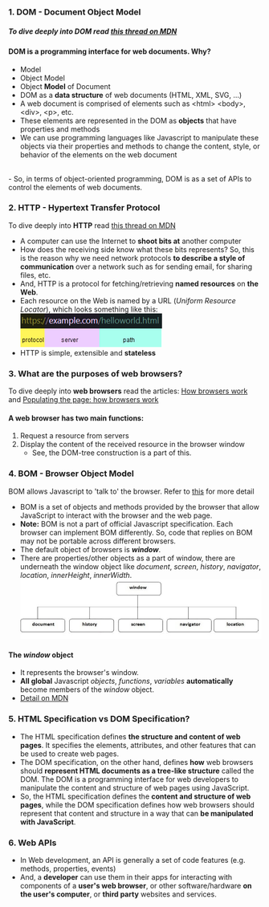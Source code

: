 ### 1. DOM - Document Object Model
##### To dive deeply into DOM read [this thread on MDN](https://developer.mozilla.org/en-US/docs/Web/API/Document_Object_Model)

#### DOM is a programming interface for web documents. Why?
- Model
- Object Model
- Object **Model** of Document
- DOM as a **data structure** of web documents (HTML, XML, SVG, ...)
- A web document is comprised of elements such as &lt;html&gt; &lt;body&gt;, &lt;div&gt;, &lt;p&gt;, etc.
- These elements are represented in the DOM as **objects** that have properties and methods
- We can use programming languages like Javascript to manipulate these objects via their properties and methods to change the content, style, or behavior of the elements on the web document 
<br/>
- So, in terms of object-oriented programming, DOM is as a set of APIs to control the elements of web documents.

### 2. HTTP - Hypertext Transfer Protocol 
To dive deeply into **HTTP** read [this thread on MDN](https://developer.mozilla.org/en-US/docs/Web/HTTP/Basics_of_HTTP)
- A computer can use the Internet to **shoot bits at** another computer
- How does the receiving side know what these bits represents? So, this is the reason why we need network protocols **to describe a style of communication** over a network such as for sending email, for sharing files, etc.
- And, HTTP is a protocol for fetching/retrieving **named resources** on **the Web**.
- Each resource on the Web is named by a URL (_Uniform Resource Locator_), which looks something like this:
![a resource on the web](imgs/basic/web_resource.png)
- HTTP is simple, extensible and **stateless**

### 3. What are the purposes of web browsers?
To dive deeply into **web browsers** read the articles: [How browsers work](https://web.dev/howbrowserswork/) and  [Populating the page: how browsers work](https://developer.mozilla.org/en-US/docs/Web/Performance/How_browsers_work)

#### A web browser has two main functions:
1. Request a resource from servers
2. Display the content of the received resource in the browser window
   - See, the DOM-tree construction is a part of this.  

### 4. BOM - Browser Object Model
BOM allows Javascript to 'talk to' the browser. Refer to [this](https://www.javatpoint.com/browser-object-model) for more detail
- BOM is a set of objects and methods provided by the browser that allow JavaScript to interact with the browser and the web page.
- **Note:** BOM is not a part of official Javascript specification. Each browser can implement BOM differently. So, code that replies on BOM may not be portable across different browsers. 
- The default object of browsers is **_window_**. 
- There are properties/other objects as a part of window, there are underneath the window object like _document_, _screen_, _history_, _navigator_, _location_, _innerHeight_, _innerWidth_.
![parts of window object](../imgs/basic/bom.jpg)
#### The **_window_** object
- It represents the browser's window.
- **All global** Javascript _objects_, _functions_, _variables_ **automatically** become members of the _window_ object.
- [Detail on MDN](https://developer.mozilla.org/en-US/docs/Web/API/Window)

### 5. HTML Specification vs DOM Specification?
- The HTML specification defines **the structure and content of web pages**. It specifies the elements, attributes, and other features that can be used to create web pages.
- The DOM specification, on the other hand, defines **how** web browsers should **represent HTML documents as a tree-like structure** called the DOM. The DOM is a programming interface for web developers to manipulate the content and structure of web pages using JavaScript.
- So, the HTML specification defines the **content and structure of web pages**, while the DOM specification defines how web browsers should represent that content and structure in a way that can **be manipulated with JavaScript**.

### 6. Web APIs
- In Web development, an API is generally a set of code features (e.g. methods, properties, events)
- And, a **developer** can use them in their apps for interacting with components of a **user's web browser**, or other software/hardware **on the user's computer**, or **third party** websites and services.